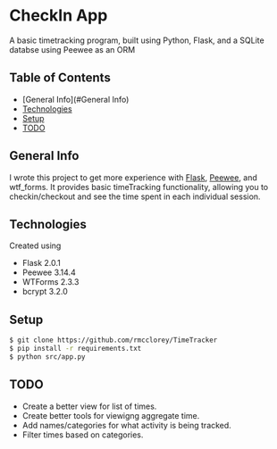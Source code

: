 # CheckIn App
A basic timetracking program, built using Python, Flask, and a SQLite databse using Peewee as an ORM 

## Table of Contents
* [General Info](#General Info)
* [Technologies](#Technologies)
* [Setup](#Setup)
* [TODO](#TODO)

## General Info
I wrote this project to get more experience with [Flask](https://flask.palletsprojects.com/en/2.0.x/), [Peewee](https://docs.peewee-orm.com/en/latest/), and wtf_forms. It provides basic timeTracking functionality, allowing you to checkin/checkout and see the time spent in each individual session. 

## Technologies
Created using 
* Flask 2.0.1
* Peewee 3.14.4
* WTForms 2.3.3
* bcrypt 3.2.0

## Setup 
```bash
$ git clone https://github.com/rmcclorey/TimeTracker
$ pip install -r requirements.txt
$ python src/app.py
```

## TODO
* Create a better view for list of times. 
* Create better tools for viewigng aggregate time. 
* Add names/categories for what activity is being tracked. 
* Filter times based on categories. 
